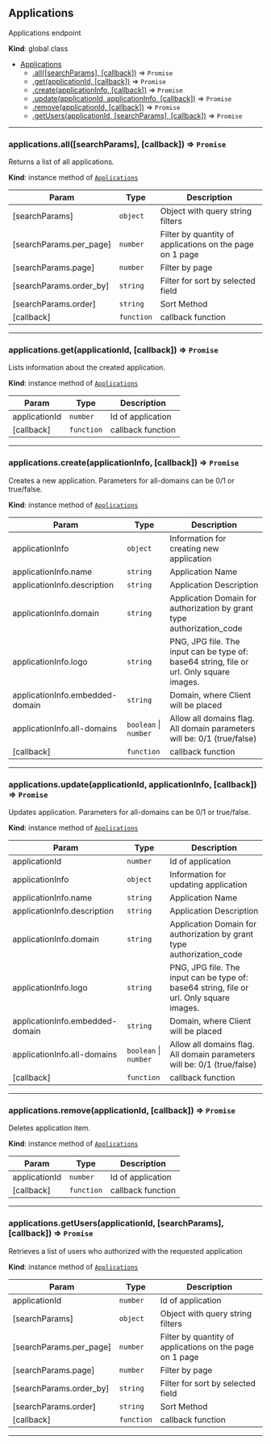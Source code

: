 <a name="Applications"></a>

## Applications
Applications endpoint

**Kind**: global class  

* [Applications](#Applications)
    * [.all([searchParams], [callback])](#Applications+all) ⇒ <code>Promise</code>
    * [.get(applicationId, [callback])](#Applications+get) ⇒ <code>Promise</code>
    * [.create(applicationInfo, [callback])](#Applications+create) ⇒ <code>Promise</code>
    * [.update(applicationId, applicationInfo, [callback])](#Applications+update) ⇒ <code>Promise</code>
    * [.remove(applicationId, [callback])](#Applications+remove) ⇒ <code>Promise</code>
    * [.getUsers(applicationId, [searchParams], [callback])](#Applications+getUsers) ⇒ <code>Promise</code>


* * *

<a name="Applications+all"></a>

### applications.all([searchParams], [callback]) ⇒ <code>Promise</code>
Returns a list of all applications.

**Kind**: instance method of [<code>Applications</code>](#Applications)  

| Param | Type | Description |
| --- | --- | --- |
| [searchParams] | <code>object</code> | Object with query string filters |
| [searchParams.per_page] | <code>number</code> | Filter by quantity of applications on the page on 1 page |
| [searchParams.page] | <code>number</code> | Filter by page |
| [searchParams.order_by] | <code>string</code> | Filter for sort by selected field |
| [searchParams.order] | <code>string</code> | Sort Method |
| [callback] | <code>function</code> | callback function |


* * *

<a name="Applications+get"></a>

### applications.get(applicationId, [callback]) ⇒ <code>Promise</code>
Lists information about the created application.

**Kind**: instance method of [<code>Applications</code>](#Applications)  

| Param | Type | Description |
| --- | --- | --- |
| applicationId | <code>number</code> | Id of application |
| [callback] | <code>function</code> | callback function |


* * *

<a name="Applications+create"></a>

### applications.create(applicationInfo, [callback]) ⇒ <code>Promise</code>
Creates a new application. Parameters for all-domains can be 0/1 or true/false.

**Kind**: instance method of [<code>Applications</code>](#Applications)  

| Param | Type | Description |
| --- | --- | --- |
| applicationInfo | <code>object</code> | Information for creating new application |
| applicationInfo.name | <code>string</code> | Application Name |
| applicationInfo.description | <code>string</code> | Application Description |
| applicationInfo.domain | <code>string</code> | Application Domain for authorization by grant type authorization_code |
| applicationInfo.logo | <code>string</code> | PNG, JPG file. The input can be type of: base64 string, file or url. Only square images. |
| applicationInfo.embedded-domain | <code>string</code> | Domain, where Client will be placed |
| applicationInfo.all-domains | <code>boolean</code> \| <code>number</code> | Allow all domains flag. All domain parameters will be: 0/1 (true/false) |
| [callback] | <code>function</code> | callback function |


* * *

<a name="Applications+update"></a>

### applications.update(applicationId, applicationInfo, [callback]) ⇒ <code>Promise</code>
Updates application. Parameters for all-domains can be 0/1 or true/false.

**Kind**: instance method of [<code>Applications</code>](#Applications)  

| Param | Type | Description |
| --- | --- | --- |
| applicationId | <code>number</code> | Id of application |
| applicationInfo | <code>object</code> | Information for updating application |
| applicationInfo.name | <code>string</code> | Application Name |
| applicationInfo.description | <code>string</code> | Application Description |
| applicationInfo.domain | <code>string</code> | Application Domain for authorization by grant type authorization_code |
| applicationInfo.logo | <code>string</code> | PNG, JPG file. The input can be type of: base64 string, file or url. Only square images. |
| applicationInfo.embedded-domain | <code>string</code> | Domain, where Client will be placed |
| applicationInfo.all-domains | <code>boolean</code> \| <code>number</code> | Allow all domains flag. All domain parameters will be: 0/1 (true/false) |
| [callback] | <code>function</code> | callback function |


* * *

<a name="Applications+remove"></a>

### applications.remove(applicationId, [callback]) ⇒ <code>Promise</code>
Deletes application item.

**Kind**: instance method of [<code>Applications</code>](#Applications)  

| Param | Type | Description |
| --- | --- | --- |
| applicationId | <code>number</code> | Id of application |
| [callback] | <code>function</code> | callback function |


* * *

<a name="Applications+getUsers"></a>

### applications.getUsers(applicationId, [searchParams], [callback]) ⇒ <code>Promise</code>
Retrieves a list of users who authorized with the requested application

**Kind**: instance method of [<code>Applications</code>](#Applications)  

| Param | Type | Description |
| --- | --- | --- |
| applicationId | <code>number</code> | Id of application |
| [searchParams] | <code>object</code> | Object with query string filters |
| [searchParams.per_page] | <code>number</code> | Filter by quantity of applications on the page on 1 page |
| [searchParams.page] | <code>number</code> | Filter by page |
| [searchParams.order_by] | <code>string</code> | Filter for sort by selected field |
| [searchParams.order] | <code>string</code> | Sort Method |
| [callback] | <code>function</code> | callback function |


* * *

